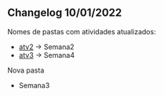 ## Changelog 10/01/2022

Nomes de pastas com atividades atualizados:
 - [atv2](https://github.com/MiguelRavagnani/SEII-MiguelRavagnaniDeCarvalho/commit/8bce064d0d300daebc4d3d1818b4be9a8d0917d9) -> Semana2
 - [atv3](https://github.com/MiguelRavagnani/SEII-MiguelRavagnaniDeCarvalho/commit/6e3339ce4dfa0dc290d09eee7d84906434733dd3) -> Semana4

 Nova pasta
 - Semana3